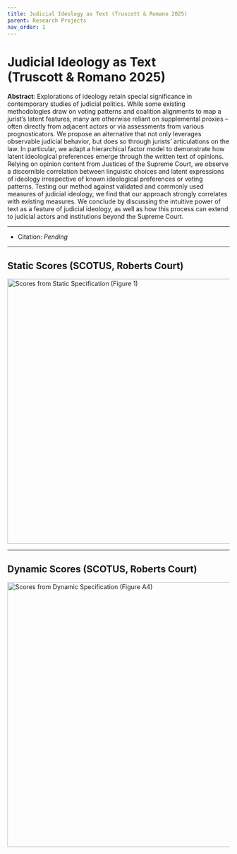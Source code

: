 ```yaml
---
title: Judicial Ideology as Text (Truscott & Romano 2025)
parent: Research Projects
nav_order: 1
---
```


# Judicial Ideology as Text <br> (Truscott & Romano 2025)

**Abstract**: Explorations of ideology retain special significance in contemporary
studies of judicial politics. While some existing methodologies draw on
voting patterns and coalition alignments to map a jurist’s latent features,
many are otherwise reliant on supplemental proxies – often directly from
adjacent actors or via assessments from various prognosticators. We propose an alternative that not only leverages observable judicial behavior,
but does so through jurists’ articulations on the law. In particular, we
adapt a hierarchical factor model to demonstrate how latent ideological
preferences emerge through the written text of opinions. Relying on opinion content from Justices of the Supreme Court, we observe a discernible
correlation between linguistic choices and latent expressions of ideology
irrespective of known ideological preferences or voting patterns. Testing
our method against validated and commonly used measures of judicial
ideology, we find that our approach strongly correlates with existing measures. We conclude by discussing the intuitive power of text as a feature of
judicial ideology, as well as how this process can extend to judicial actors
and institutions beyond the Supreme Court.

---

- Citation: *Pending*

---

## Static Scores (SCOTUS, Roberts Court)


<img src="{{ site.baseurl }}/assets/papers_figures_tables/judicial_ideology_as_text/static_scores.png" alt="Scores from Static Specification (Figure 1)" width="600" />



---

## Dynamic Scores (SCOTUS, Roberts Court)

<img src="{{ site.baseurl }}/assets/papers_figures_tables/judicial_ideology_as_text/dynamic_scores.png" alt="Scores from Dynamic Specification (Figure A4)" width="600" />
